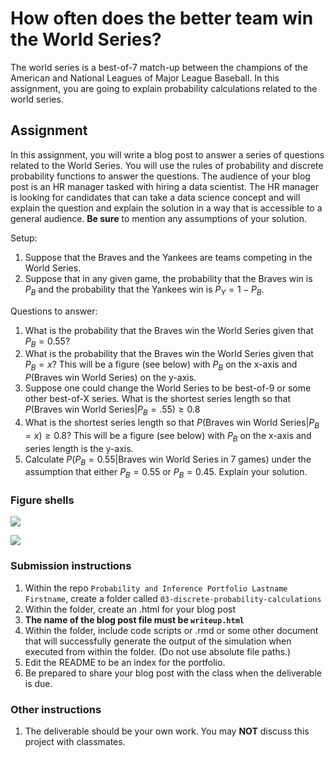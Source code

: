 How often does the better team win the World Series?
====================================================

The world series is a best-of-7 match-up between the champions of the
American and National Leagues of Major League Baseball. In this
assignment, you are going to explain probability calculations related to
the world series.

Assignment
----------

In this assignment, you will write a blog post to answer a series of
questions related to the World Series. You will use the rules of
probability and discrete probability functions to answer the questions.
The audience of your blog post is an HR manager tasked with hiring a
data scientist. The HR manager is looking for candidates that can take a
data science concept and will explain the question and explain the
solution in a way that is accessible to a general audience. **Be sure**
to mention any assumptions of your solution.

Setup:

1.  Suppose that the Braves and the Yankees are teams competing in the
    World Series.
2.  Suppose that in any given game, the probability that the Braves win
    is *P*<sub>*B*</sub> and the probability that the Yankees win is
    *P*<sub>*Y*</sub> = 1 − *P*<sub>*B*</sub>.

Questions to answer:

1.  What is the probability that the Braves win the World Series given
    that *P*<sub>*B*</sub> = 0.55?
2.  What is the probability that the Braves win the World Series given
    that *P*<sub>*B*</sub> = *x*? This will be a figure (see below) with
    *P*<sub>*B*</sub> on the x-axis and *P*(Braves win World Series) on
    the y-axis.
3.  Suppose one could change the World Series to be best-of-9 or some
    other best-of-X series. What is the shortest series length so that
    *P*(Braves win World Series\|*P*<sub>*B*</sub> = .55) ≥ 0.8
4.  What is the shortest series length so that
    *P*(Braves win World Series\|*P*<sub>*B*</sub> = *x*) ≥ 0.8? This
    will be a figure (see below) with *P*<sub>*B*</sub> on the x-axis
    and series length is the y-axis.
5.  Calculate
    *P*(*P*<sub>*B*</sub> = 0.55\|Braves win World Series in 7 games)
    under the assumption that either *P*<sub>*B*</sub> = 0.55 or
    *P*<sub>*B*</sub> = 0.45. Explain your solution.

### Figure shells

![](./assets/probability-win-world-series.svg)

![](./assets/world-series-length-for-80pct-prob.svg)

### Submission instructions

1.  Within the repo
    `Probability and Inference Portfolio Lastname Firstname`, create a
    folder called `03-discrete-probability-calculations`
2.  Within the folder, create an .html for your blog post
3.  **The name of the blog post file must be `writeup.html`**
4.  Within the folder, include code scripts or .rmd or some other
    document that will successfully generate the output of the
    simulation when executed from within the folder. (Do not use
    absolute file paths.)
5.  Edit the README to be an index for the portfolio.  
6.  Be prepared to share your blog post with the class when the
    deliverable is due.

### Other instructions

1.  The deliverable should be your own work. You may **NOT** discuss
    this project with classmates.
